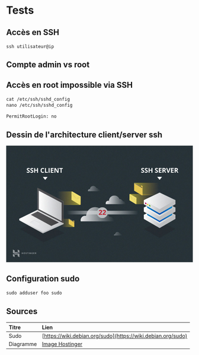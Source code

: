 # Tests

## Accès en SSH

```text
ssh utilisateur@ip
```

## Compte admin vs root

## Accès en root impossible via SSH

```text
cat /etc/ssh/sshd_config
nano /etc/ssh/sshd_config
```

```text
PermitRootLogin: no
```

## Dessin de l'architecture client/server ssh

![](../.gitbook/assets/download-1-.jpeg)

## Configuration sudo

```text
sudo adduser foo sudo
```

## Sources

| Titre | Lien |
| :--- | :--- |
| Sudo | [https://wiki.debian.org/sudo](https://wiki.debian.org/sudo) |
| Diagramme | [Image Hostinger](https://external-content.duckduckgo.com/iu/?u=https%3A%2F%2Fwww.hostinger.com%2Ftutorials%2Fwp-content%2Fuploads%2Fsites%2F2%2F2017%2F07%2Fssh-client-and-server.jpg&f=1&nofb=1) |

